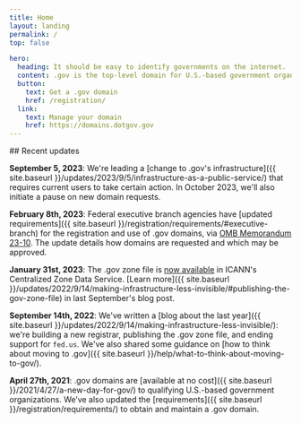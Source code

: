 ```yaml
---
title: Home
layout: landing
permalink: /
top: false

hero:
  heading: It should be easy to identify governments on the internet.
  content: .gov is the top-level domain for U.S.-based government organizations.
  button:
    text: Get a .gov domain
    href: /registration/
  link:
    text: Manage your domain
    href: https://domains.dotgov.gov
---
```


<section class="usa-section">
  <div class="usa-grid usa-content">
<div class="usa-width-one-third">
## Recent updates
</div>

<div class="usa-width-two-thirds">

**September 5, 2023**: We're leading a [change to .gov's infrastructure]({{ site.baseurl }}/updates/2023/9/5/infrastructure-as-a-public-service/) that requires current users to take certain action. In October 2023, we'll also initiate a pause on new domain requests.

**February 8th, 2023**: Federal executive branch agencies have [updated requirements]({{ site.baseurl }}/registration/requirements/#executive-branch) for the registration and use of .gov domains, via [OMB Memorandum 23-10](https://www.whitehouse.gov/wp-content/uploads/2023/02/M-23-10-DOTGOV-Act-Guidance.pdf). The update details how domains are requested and which may be approved.

**January 31st, 2023**: The .gov zone file is [now available](https://czds.icann.org/home) in ICANN's Centralized Zone Data Service. [Learn more]({{ site.baseurl }}/updates/2022/9/14/making-infrastructure-less-invisible/#publishing-the-gov-zone-file) in last September's blog post.

**September 14th, 2022**: We've written a [blog about the last year]({{ site.baseurl }}/updates/2022/9/14/making-infrastructure-less-invisible/): we're building a new registrar, publishing the .gov zone file, and ending support for `fed.us`. We've also shared some guidance on [how to think about moving to .gov]({{ site.baseurl }}/help/what-to-think-about-moving-to-gov/).

**April 27th, 2021**: .gov domains are [available at no cost]({{ site.baseurl }}/2021/4/27/a-new-day-for-gov/) to qualifying U.S.-based government organizations. We’ve also updated the [requirements]({{ site.baseurl }}/registration/requirements/) to obtain and maintain a .gov domain.
